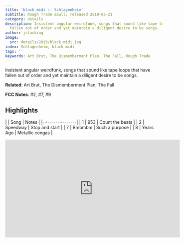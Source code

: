 ```yaml
---
title: 'black midi :: Schlagenheim'
subtitle: Rough Trade &bull; released 2019-06-21
category: details
description: Insistent angular weirdfunk, songs that sound like tape loops that have
  fallen out of order and yet maintain a diligent desire to be songs.
author: jclacking
image:
  src: details/2019/black_midi.jpg
index: Schlagenheim, black midi
tags: ''
keywords: Art Brut, The Dismemberment Plan, The Fall, Rough Trade
---
```

Insistent angular weirdfunk, songs that sound like tape loops that have fallen out of order and yet maintain a diligent desire to be songs.<!--more-->

**Related**: Art Brut, The Dismemberment Plan, The Fall

**FCC Notes**: #2, #7, #9

## Highlights

| | Song | Notes |
|-+------+-------|
| 1 | 953 | Count the beats |
| 2 | Speedway | Stop and start |
| 7 | Bmbmbm | Such a purpose |
| 8 | Years Ago | Metallic congas |

<div class="tlo-detail-video"><iframe width="560" height="315" src="https://www.youtube.com/embed/E8BI3Bbpgdk" frameborder="0" allow="autoplay; encrypted-media" allowfullscreen></iframe></div>

